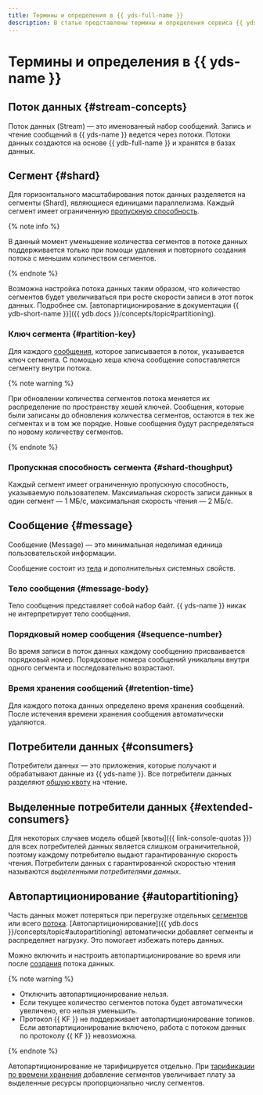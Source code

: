 ```yaml
---
title: Термины и определения в {{ yds-full-name }}
description: В статье представлены термины и определения сервиса {{ yds-name }}.
---
```


# Термины и определения в {{ yds-name }}

## Поток данных {#stream-concepts}

Поток данных (Stream) — это именованный набор сообщений. Запись и чтение сообщений в {{ yds-name }} ведется через потоки. Потоки данных создаются на основе {{ ydb-full-name }} и хранятся в базах данных.

## Сегмент {#shard}

Для горизонтального масштабирования поток данных разделяется на сегменты (Shard), являющиеся единицами параллелизма. Каждый сегмент имеет ограниченную [пропускную способность](#shard-thoughput).

{% note info %}

В данный момент уменьшение количества сегментов в потоке данных поддерживается только при помощи удаления и повторного создания потока с меньшим количеством сегментов.

{% endnote %}

Возможна настройка потока данных таким образом, что количество сегментов будет увеличиваться при росте скорости записи в этот поток данных. Подробнее см. [автопартиционирование в документации {{ ydb-short-name }}]({{ ydb.docs }}/concepts/topic#partitioning).

### Ключ сегмента {#partition-key}

Для каждого [сообщения](#message), которое записывается в поток, указывается ключ сегмента. С помощью хеша ключа сообщение сопоставляется сегменту внутри потока.

{% note warning %}

При обновлении количества сегментов потока меняется их распределение по пространству хешей ключей. Сообщения, которые были записаны до обновления количества сегментов, остаются в тех же сегментах и в том же порядке. Новые сообщения будут распределяться по новому количеству сегментов.

{% endnote %}

### Пропускная способность сегмента {#shard-thoughput}

Каждый сегмент имеет ограниченную пропускную способность, указываемую пользователем. Максимальная скорость записи данных в один сегмент — 1 МБ/с, максимальная скорость чтения — 2 МБ/с.

## Сообщение {#message}

Сообщение (Message) — это минимальная неделимая единица пользовательской информации.

Сообщение состоит из [тела](#message-body) и дополнительных системных свойств.

### Тело сообщения {#message-body}

Тело сообщения представляет собой набор байт. {{ yds-name }} никак не интерпретирует тело сообщения.

### Порядковый номер сообщения {#sequence-number}

Во время записи в поток данных каждому сообщению присваивается порядковый номер. Порядковые номера сообщений уникальны внутри одного сегмента и последовательно возрастают.

### Время хранения сообщений {#retention-time}

Для каждого потока данных определено время хранения сообщений. После истечения времени хранения сообщения автоматически удаляются.

## Потребители данных {#consumers}

Потребители данных — это приложения, которые получают и обрабатывают данные из {{ yds-name }}. Все потребители данных разделяют [общую квоту](limits.md) на чтение.

## Выделенные потребители данных {#extended-consumers}

Для некоторых случаев модель общей [квоты]({{ link-console-quotas }}) для всех потребителей данных является слишком ограничительной, поэтому каждому потребителю выдают гарантированную скорость чтения. Потребители данных с гарантированной скоростью чтения называются _выделенными потребителями данных_.

## Автопартиционирование {#autopartitioning}

Часть данных может потеряться при перегрузке отдельных [сегментов](#shard) или всего [потока](#stream-concepts). [Автопартиционирование]({{ ydb.docs }}/concepts/topic#autopartitioning) автоматически добавляет сегменты и распределяет нагрузку. Это помогает избежать потерь данных.

Можно включить и настроить автопартиционирование во время или после [создания](../operations/manage-streams.md#create-data-stream) потока данных.

{% note warning %}

* Отключить автопартиционирование нельзя.
* Если текущее количество сегментов потока будет автоматически увеличено, его нельзя уменьшить.
* Протокол {{ KF }} не поддерживает автопартиционирование топиков. Если автопартиционирование включено, работа с потоком данных по протоколу {{ KF }} невозможна.

{% endnote %}

Автопартиционирование не тарифицируется отдельно. При [тарификации по времени хранения](../pricing.md#time-limit) добавление сегментов увеличивает плату за выделенные ресурсы пропорционально числу сегментов.
